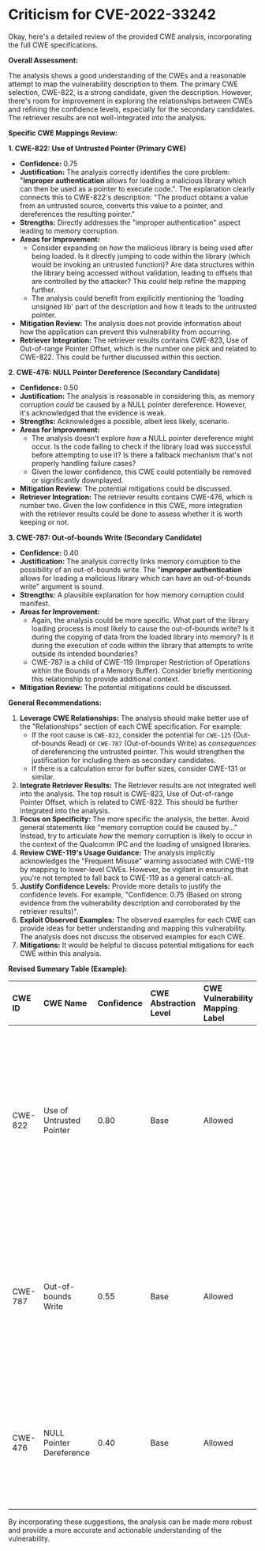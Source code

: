 # Criticism for CVE-2022-33242

Okay, here's a detailed review of the provided CWE analysis, incorporating the full CWE specifications.

**Overall Assessment:**

The analysis shows a good understanding of the CWEs and a reasonable attempt to map the vulnerability description to them. The primary CWE selection, CWE-822, is a strong candidate, given the description. However, there's room for improvement in exploring the relationships between CWEs and refining the confidence levels, especially for the secondary candidates. The retriever results are not well-integrated into the analysis.

**Specific CWE Mappings Review:**

**1. CWE-822: Use of Untrusted Pointer (Primary CWE)**

*   **Confidence:** 0.75
*   **Justification:** The analysis correctly identifies the core problem: "**improper authentication** allows for loading a malicious library which can then be used as a pointer to execute code.". The explanation clearly connects this to CWE-822's description: "The product obtains a value from an untrusted source, converts this value to a pointer, and dereferences the resulting pointer."
*   **Strengths:**  Directly addresses the "improper authentication" aspect leading to memory corruption.
*   **Areas for Improvement:**
    *   Consider expanding on *how* the malicious library is being used after being loaded. Is it directly jumping to code within the library (which would be invoking an untrusted function)? Are data structures within the library being accessed without validation, leading to offsets that are controlled by the attacker? This could help refine the mapping further.
    *   The analysis could benefit from explicitly mentioning the 'loading unsigned lib' part of the description and how it leads to the untrusted pointer.
*   **Mitigation Review:**  The analysis does not provide information about how the application can prevent this vulnerability from occurring.
*   **Retriever Integration:** The retriever results contains CWE-823, Use of Out-of-range Pointer Offset, which is the number one pick and related to CWE-822.  This could be further discussed within this section.

**2. CWE-476: NULL Pointer Dereference (Secondary Candidate)**

*   **Confidence:** 0.50
*   **Justification:** The analysis is reasonable in considering this, as memory corruption *could* be caused by a NULL pointer dereference. However, it's acknowledged that the evidence is weak.
*   **Strengths:** Acknowledges a possible, albeit less likely, scenario.
*   **Areas for Improvement:**
    *   The analysis doesn't explore *how* a NULL pointer dereference might occur. Is the code failing to check if the library load was successful before attempting to use it?  Is there a fallback mechanism that's not properly handling failure cases?
    *   Given the lower confidence, this CWE could potentially be removed or significantly downplayed.
*   **Mitigation Review:** The potential mitigations could be discussed.
*   **Retriever Integration:** The retriever results contains CWE-476, which is number two. Given the low confidence in this CWE, more integration with the retriever results could be done to assess whether it is worth keeping or not.

**3. CWE-787: Out-of-bounds Write (Secondary Candidate)**

*   **Confidence:** 0.40
*   **Justification:**  The analysis correctly links memory corruption to the possibility of an out-of-bounds write. The "**improper authentication** allows for loading a malicious library which can have an out-of-bounds write" argument is sound.
*   **Strengths:** A plausible explanation for how memory corruption could manifest.
*   **Areas for Improvement:**
    *   Again, the analysis could be more specific. What part of the library loading process is most likely to cause the out-of-bounds write? Is it during the copying of data from the loaded library into memory? Is it during the execution of code within the library that attempts to write outside its intended boundaries?
    *   CWE-787 is a child of CWE-119 (Improper Restriction of Operations within the Bounds of a Memory Buffer). Consider briefly mentioning this relationship to provide additional context.
*   **Mitigation Review:** The potential mitigations could be discussed.

**General Recommendations:**

1.  **Leverage CWE Relationships:**  The analysis should make better use of the "Relationships" section of each CWE specification.  For example:
    *   If the root cause is `CWE-822`, consider the potential for `CWE-125` (Out-of-bounds Read) or `CWE-787` (Out-of-bounds Write) as *consequences* of dereferencing the untrusted pointer. This would strengthen the justification for including them as secondary candidates.
    *   If there is a calculation error for buffer sizes, consider CWE-131 or similar.
2.  **Integrate Retriever Results:** The Retriever results are not integrated well into the analysis. The top result is CWE-823, Use of Out-of-range Pointer Offset, which is related to CWE-822. This should be further integrated into the analysis.
3.  **Focus on Specificity:**  The more specific the analysis, the better. Avoid general statements like "memory corruption could be caused by..." Instead, try to articulate *how* the memory corruption is likely to occur in the context of the Qualcomm IPC and the loading of unsigned libraries.
4.  **Review CWE-119's Usage Guidance:** The analysis implicitly acknowledges the "Frequent Misuse" warning associated with CWE-119 by mapping to lower-level CWEs. However, be vigilant in ensuring that you're not tempted to fall back to CWE-119 as a general catch-all.
5.  **Justify Confidence Levels:** Provide more details to justify the confidence levels. For example, "Confidence: 0.75 (Based on strong evidence from the vulnerability description and corroborated by the retriever results)".
6.  **Exploit Observed Examples:** The observed examples for each CWE can provide ideas for better understanding and mapping this vulnerability. The analysis does not discuss the observed examples for each CWE.
7.  **Mitigations:** It would be helpful to discuss potential mitigations for each CWE within this analysis.

**Revised Summary Table (Example):**

| CWE ID  | CWE Name                             | Confidence | CWE Abstraction Level | CWE Vulnerability Mapping Label | CWE-Vulnerability Mapping Notes                                                                                                                                                                                                                                                                                                   |
| :------ | :----------------------------------- | :--------- | :-------------------- | :------------------------------ | :---------------------------------------------------------------------------------------------------------------------------------------------------------------------------------------------------------------------------------------------------------------------------------------------------------------------------------------------- |
| CWE-822 | Use of Untrusted Pointer             | 0.80       | Base                  | Allowed                         | Primary CWE. Improper authentication allows loading a malicious library, which is then treated as a valid pointer.  The system dereferences this pointer, leading to memory corruption.  Leveraging untrusted code as a pointer.                                                                                                       |
| CWE-787 | Out-of-bounds Write                | 0.55       | Base                  | Allowed                         | Secondary Candidate. The loaded malicious library could contain code that writes data outside of allocated buffers. This is a potential *consequence* of the untrusted pointer dereference.                                                                                                                                                 |
| CWE-476 | NULL Pointer Dereference             | 0.40       | Base                  | Allowed                         | Secondary Candidate.  If the library fails to load properly, the pointer could be NULL. This is a less likely scenario, but a possibility that should be considered and checked.                                                                                                                            |

By incorporating these suggestions, the analysis can be made more robust and provide a more accurate and actionable understanding of the vulnerability.